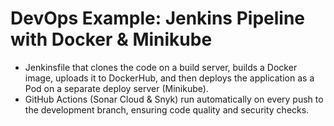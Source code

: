 # DevOps Example: Jenkins Pipeline with Docker & Minikube

* Jenkinsfile that clones the code on a build server, builds a Docker image, uploads it to DockerHub, and then deploys the application as a Pod on a separate deploy server (Minikube).
* GitHub Actions (Sonar Cloud & Snyk) run automatically on every push to the development branch, ensuring code quality and security checks.
